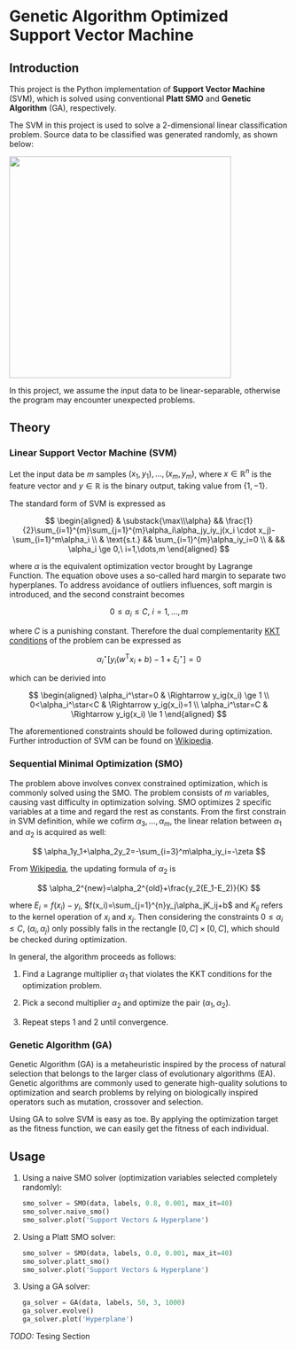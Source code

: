 # Genetic Algorithm Optimized Support Vector Machine

## Introduction

This project is the Python implementation of **Support Vector Machine** (SVM), which is solved using conventional **Platt SMO** and **Genetic Algorithm** (GA), respectively.

The SVM in this project is used to solve a 2-dimensional linear classification problem. Source data to be classified was generated randomly, as shown below:

<img title="" src="https://gitee.com/seu-hrzhang/ga-svm/raw/master/figure/input-data.png" alt="" data-align="center" width='400'>

In this project, we assume the input data to be linear-separable, otherwise the program may encounter unexpected problems.

## Theory

### Linear Support Vector Machine (SVM)

Let the input data be $m$ samples $(x_1,y_1),\dots,(x_m,y_m)$, where $x\in\mathbb{R}^n$ is the feature vector and $y\in\mathbb{R}$ is the binary output, taking value from $\{1,-1\}$.

The standard form of SVM is expressed as

$$
\begin{aligned}
& \substack{\max\\\alpha} && \frac{1}{2}\sum_{i=1}^{m}\sum_{j=1}^{m}\alpha_i\alpha_jy_iy_j(x_i \cdot x_j)-\sum_{i=1}^m\alpha_i \\
& \text{s.t.} && \sum_{i=1}^{m}\alpha_iy_i=0 \\
& && \alpha_i \ge 0,\ i=1,\dots,m
\end{aligned}
$$

where $\alpha$ is the equivalent optimization vector brought by Lagrange Function. The equation obove uses a so-called hard margin to separate two hyperplanes. To address avoidance of outliers influences, soft margin is introduced, and the second constraint becomes

$$
0 \le \alpha_i \le C,\ i=1,\dots,m
$$

where $C$ is a punishing constant. Therefore the dual complementarity [KKT conditions](https://en.wikipedia.org/wiki/Karush–Kuhn–Tucker_conditions) of the problem can be expressed as

$$
\alpha_i^\star\big[y_i(w^\mathrm{T}x_i+b)-1+\xi_i^\star\big]=0
$$

which can be derivied into

$$
\begin{aligned}
\alpha_i^\star=0 & \Rightarrow y_ig(x_i) \ge 1 \\
0<\alpha_i^\star<C & \Rightarrow y_ig(x_i)=1 \\
\alpha_i^\star=C & \Rightarrow y_ig(x_i) \le 1
\end{aligned}
$$

The aforementioned constraints should be followed during optimization. Further introduction of SVM can be found on [Wikipedia](https://en.wikipedia.org/wiki/Support-vector_machine).

### Sequential Minimal Optimization (SMO)

The problem above involves convex constrained optimization, which is commonly solved using the SMO. The problem consists of $m$ variables, causing vast difficulty in optimization solving. SMO optimizes 2 specific variables at a time and regard the rest as constants. From the first constrain in SVM definition, while we cofirm $\alpha_3,\dots,\alpha_m$, the linear relation between $\alpha_1$ and $\alpha_2$ is acquired as well:

$$
\alpha_1y_1+\alpha_2y_2=-\sum_{i=3}^m\alpha_iy_i=-\zeta
$$

From [Wikipedia](https://en.wikipedia.org/wiki/Sequential_minimal_optimization), the updating formula of $\alpha_2$ is

$$
\alpha_2^{new}=\alpha_2^{old}+\frac{y_2(E_1-E_2)}{K}
$$

where $E_i=f(x_i)-y_i$, $f(x_i)=\sum_{j=1}^{n}y_j\alpha_jK_ij+b$ and $K_{ij}$ refers to the kernel operation of $x_i$ and $x_j$. Then considering the constraints $0 \le \alpha_i \le C$, $(\alpha_i,\alpha_j)$ only possibly falls in the rectangle $[0,C]\times[0,C]$, which should be checked during optimization.

In general, the algorithm proceeds as follows:

1. Find a Lagrange multiplier $\alpha_1$ that violates the KKT conditions for the optimization problem.

2. Pick a second multiplier $\alpha_2$ and optimize the pair $(\alpha_1,\alpha_2)$.

3. Repeat steps 1 and 2 until convergence.

### Genetic Algorithm (GA)

Genetic Algorithm (GA) is a metaheuristic inspired by the process of natural selection that belongs to the larger class of evolutionary algorithms (EA). Genetic algorithms are commonly used to generate high-quality solutions to optimization and search problems by relying on biologically inspired operators such as mutation, crossover and selection.

Using GA to solve SVM is easy as toe. By applying the optimization target as the fitness function, we can easily get the fitness of each individual.

## Usage

1. Using a naive SMO solver (optimization variables selected completely randomly):
   
   ```python
   smo_solver = SMO(data, labels, 0.8, 0.001, max_it=40)
   smo_solver.naive_smo()
   smo_solver.plot('Support Vectors & Hyperplane')
   ```

2. Using a Platt SMO solver:
   
   ```python
   smo_solver = SMO(data, labels, 0.8, 0.001, max_it=40)
   smo_solver.platt_smo()
   smo_solver.plot('Support Vectors & Hyperplane')
   ```

3. Using a GA solver:
   
   ```python
   ga_solver = GA(data, labels, 50, 3, 1000)
   ga_solver.evolve()
   ga_solver.plot('Hyperplane')
   ```

*TODO:* Tesing Section